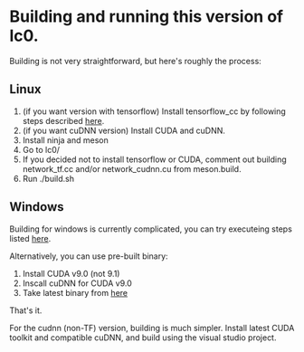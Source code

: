 # Building and running this version of lc0.

Building is not very straightforward, but here's roughly the process:

## Linux

1. (if you want version with tensorflow) Install tensorflow_cc by following steps described [here](https://github.com/FloopCZ/tensorflow_cc).
2. (if you want cuDNN version) Install CUDA and cuDNN.
3. Install ninja and meson
4. Go to lc0/
5. If you decided not to install tensorflow or CUDA, comment out building network_tf.cc and/or network_cudnn.cu from meson.build.
6. Run ./build.sh

## Windows

Building for windows is currently complicated, you can try executeing steps listed [here](https://github.com/glinscott/leela-chess/issues/334#issuecomment-382848569).

Alternatively, you can use pre-built binary:

1. Install CUDA v9.0 (not 9.1)
2. Inscall cuDNN for CUDA v9.0
3. Take latest binary from [here](https://crem.xyz/lc0/)

That's it.

For the cudnn (non-TF) version, building is much simpler. Install latest CUDA toolkit and compatible cuDNN, and build using the visual studio project.
